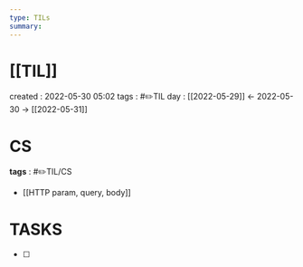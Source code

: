 ```yaml
---
type: TILs
summary: 
---
```


# [[TIL]]
created : 2022-05-30 05:02
tags : #✏️TIL
day : [[2022-05-29]] ← 2022-05-30 → [[2022-05-31]]

# CS
**tags** : #✏️TIL/CS 
- [[HTTP param, query, body]]


# TASKS
- [ ] 
